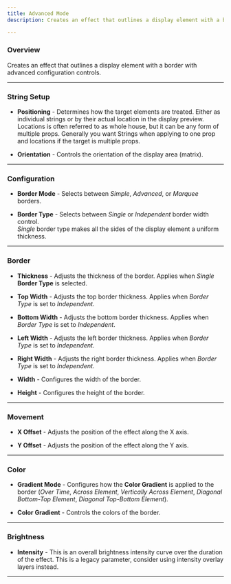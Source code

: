 ```yaml
---
title: Advanced Mode
description: Creates an effect that outlines a display element with a border with advanced configuration controls.

---
```


### Overview

Creates an effect that outlines a display element with a border with advanced configuration controls.

---

### String Setup

  * **Positioning** - Determines how the target elements are treated.  Either as individual strings or by their actual location in the display preview.
                      Locations is often referred to as whole house, but it can be any form of multiple props. 
                      Generally you want Strings when applying to one prop and locations if the target is multiple props.
  
  * **Orientation** - Controls the orientation of the display area (matrix).

---

### Configuration

* **Border Mode** - Selects between _Simple_, _Advanced_, or _Marquee_ borders.

* **Border Type** - Selects between _Single_ or _Independent_ border width control.  
                    _Single_ border type makes all the sides of the display element a uniform thickness.

---

### Border

* **Thickness** - Adjusts the thickness of the border.  Applies when _Single_ **Border Type** is selected.

* **Top Width** - Adjusts the top border thickness. Applies when _Border Type_ is set to _Independent_.

* **Bottom Width** - Adjusts the bottom border thickness. Applies when _Border Type_ is set to _Independent_.

* **Left Width** - Adjusts the left border thickness. Applies when _Border Type_ is set to _Independent_.

* **Right Width** - Adjusts the right border thickness. Applies when _Border Type_ is set to _Independent_.

* **Width** - Configures the width of the border. 

* **Height** - Configures the height of the border.

---

### Movement

* **X Offset** - Adjusts the position of the effect along the X axis.

* **Y Offset** - Adjusts the position of the effect along the Y axis.

---

### Color

* **Gradient Mode** - Configures how the **Color Gradient** is applied to the border
                      (_Over Time_, _Across Element_, _Vertically Across Element_, _Diagonal Bottom-Top Element_, _Diagonal Top-Bottom Element_).

* **Color Gradient** - Controls the colors of the border.

---

### Brightness

* **Intensity** - This is an overall brightness intensity curve over the duration of the effect.
                  This is a legacy parameter, consider using intensity overlay layers instead.

---

